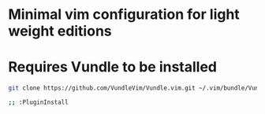 # Minimal vim configuration for light weight editions
# Requires Vundle to be installed 

```sh 
git clone https://github.com/VundleVim/Vundle.vim.git ~/.vim/bundle/Vundle.vim

;; :PluginInstall
```
